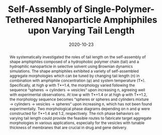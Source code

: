 ---
title: Self-Assembly of Single-Polymer-Tethered Nanoparticle Amphiphiles upon Varying Tail Length
authors:
- Qingxiao Li
- 朱有亮
- Xinhui Zhang
- Kaidong Xu
- Jina Wang
- Zhixin Li
- Yun Bao
date: '2020-10-23'
doi: 10.3390/nano10112108
publish_types: ['期刊文章']
publication: Nanomaterials
abstract: We systematically investigated the roles of tail length on the  self-assembly of shape amphiphiles composed of a hydrophobic polymer  chain (tail) and a hydrophilic nanoparticle in selective solvent using  Brownian dynamics simulations. The shape amphiphiles exhibited a variety  of self-assembled aggregate morphologies which can be tuned by changing  tail length (n) in combination with amphiphile concentration (φ) and  system temperature (T*). Specifically, at high φ with T*=1.4, the  morphology varied following the sequence “spheres → cylinders →  vesicles” upon increasing n, agreeing well with experimental  observations. At low φ with T*=1.4 or at high φ with T*=1.2, the  morphology sequence becomes “spheres or spheres and cylinders mixture →  cylinders → vesicles → spheres” upon increasing n, which has not been  found experimentally. Two morphological phase diagrams depending on n  and φ were constructed for T*=1.4 and 1.2, respectively. The rich phase  behaviors on varying tail length could provide the feasible routes to  fabricate target aggregate morphologies in various applications,  especially for the vesicles with tunable thickness of membranes that are  crucial in drug and gene delivery.
url_pdf: https://www.mdpi.com/2079-4991/10/11/2108
---